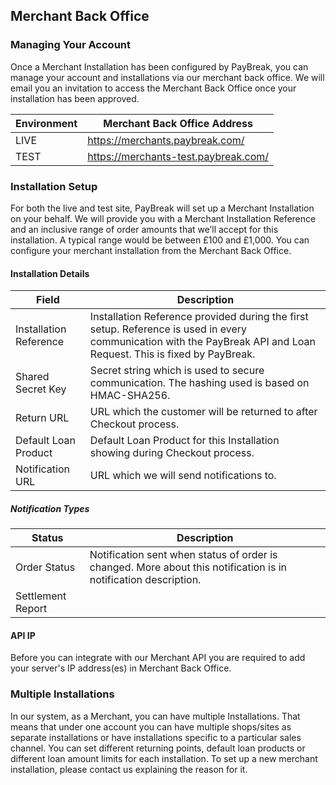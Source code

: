 ## Merchant Back Office

### Managing Your Account

Once a Merchant Installation has been configured by PayBreak, you can manage
your account and installations via our merchant back office. We will email you
an invitation to access the Merchant Back Office once your installation has
been approved.

Environment | Merchant Back Office Address
--- |---
LIVE | https://merchants.paybreak.com/
TEST | https://merchants-test.paybreak.com/

### Installation Setup

For both the live and test site, PayBreak will set up a Merchant Installation
on your behalf. We will provide you with a Merchant Installation Reference and
an inclusive range of order amounts that we’ll accept for this installation.
A typical range would be between £100 and £1,000. You can configure your
merchant installation from the Merchant Back Office.

#### Installation Details

Field | Description
--- | ---
Installation Reference | Installation Reference provided during the first setup. Reference is used in every communication with the PayBreak API and Loan Request. This is fixed by PayBreak.
Shared Secret Key | Secret string which is used to secure communication. The hashing used is based on HMAC-SHA256.
Return URL | URL which the customer will be returned to after Checkout process.
Default Loan Product | Default Loan Product for this Installation showing during Checkout process.
Notification URL | URL which we will send notifications to.

##### Notification Types

Status | Description
--- | ---
Order Status | Notification sent when status of order is changed. More about this notification is in notification description.
Settlement Report |

#### API IP

Before you can integrate with our Merchant API you are required to add your
server's IP address(es) in Merchant Back Office.

### Multiple Installations

In our system, as a Merchant, you can have multiple Installations. That means
that under one account you can have multiple shops/sites as separate
installations or have installations specific to a particular sales channel. You
can set different returning points, default loan products or different loan
amount limits for each installation. To set up a new merchant installation,
please contact us explaining the reason for it.
